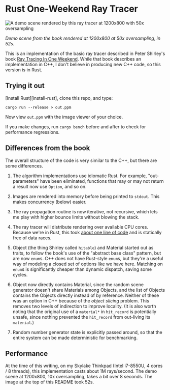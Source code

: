 # Rust One-Weekend Ray Tracer

![A demo scene rendered by this ray tracer at 1200x800 with 50x
oversampling](img/demo-scene.jpg)

*Demo scene from the book rendered at 1200x800 at 50x oversampling, in 52s.*

This is an implementation of the basic ray tracer described in Peter Shirley's
book [Ray Tracing In One Weekend][rtiow]. While that book describes an
implementation in C++, I don't believe in producing new C++ code, so this
version is in Rust.

## Trying it out

[Install Rust][install-rust], clone this repo, and type:

```shell
cargo run --release > out.ppm
```

Now view `out.ppm` with the image viewer of your choice.

If you make changes, run `cargo bench` before and after to check for performance
regressions.

## Differences from the book

The overall structure of the code is very similar to the C++, but there are some
differences.

1. The algorithm implementations use idiomatic Rust. For example,
   "out-parameters" have been eliminated, functions that may or may not return a
   result now use `Option`, and so on.

2. Images are rendered into memory before being printed to `stdout`. This makes
   concurrency (below) easier.

3. The ray propagation routine is now iterative, not recursive, which lets me
   play with higher bounce limits without blowing the stack.

4. The ray tracer will distribute rendering over available CPU cores. Because
   we're in Rust, this took [about one line of code][smp-commit] and is
   statically free of data races.

5. Object (the thing Shirley called `hitable`) and Material started out as
   traits, to follow the book's use of the "abstract base class" pattern, but
   are now `enum`s. C++ does not have Rust-style `enum`s, but they're a useful
   way of modeling a closed set of options like we have here. Matching on
   `enum`s is significantly cheaper than dynamic dispatch, saving some cycles.

6. Object now directly contains Material, since the random scene generator
   doesn't share Materials among Objects, and the list of Objects contains the
   Objects directly instead of by reference. Neither of these was an option in
   C++ because of the *object slicing* problem. This removes two levels of
   indirection to improve locality. (It is also worth noting that the original
   use of a `material*` in `hit_record` is potentially unsafe, since nothing
   prevented the `hit_record` from out-living its `material`.)

7. Random number generator state is explicitly passed around, so that the entire
   system can be made deterministic for benchmarking.



## Performance

At the time of this writing, on my Skylake Thinkpad (Intel i7-8550U, 4 cores / 8
threads), this implementation casts about 1M rays/second. The demo scene at
1200x800, 10x oversampling, takes a bit over 8 seconds. The image at the top of
this README took 52s.

[rtiow]: http://www.realtimerendering.com/raytracing/Ray%20Tracing%20in%20a%20Weekend.pdf
[smp-commit]: https://github.com/cbiffle/rtiow-rust/commit/fcebb909ae95a8b9ad83cd970be54128c1f4c629

